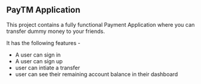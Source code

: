 
## PayTM Application
This project contains a fully functional Payment Application where you can transfer dummy money to your friends.

It has the following  features -
- A user can sign in
- A user can sign up 
- user can intiate a transfer
- user can see their remaining account balance in their dashboard